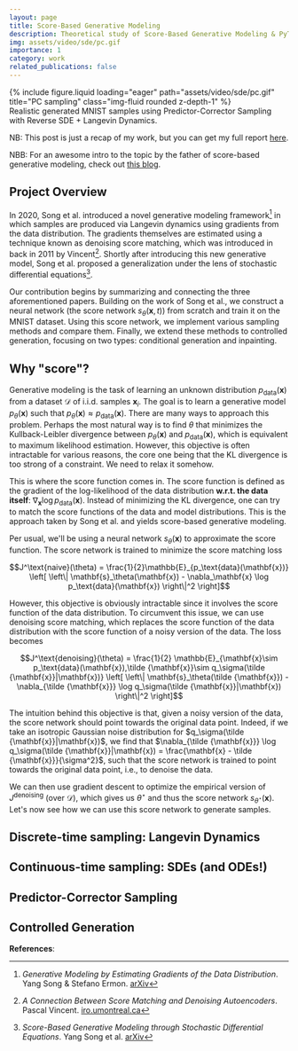 ```yaml
---
layout: page
title: Score-Based Generative Modeling
description: Theoretical study of Score-Based Generative Modeling & PyTorch implementation to compare Langevin, SDE and ODE sampling methods. Also explored controlled generation techniques, including conditional generation and inpainting.
img: assets/video/sde/pc.gif
importance: 1
category: work
related_publications: false
---
```

<div class="row justify-content-center">
    <div class="col-sm-6 mt-3 mt-md-0">
        {% include figure.liquid loading="eager" path="assets/video/sde/pc.gif" title="PC sampling" class="img-fluid rounded z-depth-1" %}
    </div>
</div>
<div class="caption">
    Realistic generated MNIST samples using Predictor-Corrector Sampling with Reverse SDE + Langevin Dynamics.
</div>

NB: This post is just a recap of my work, but you can get my full report <a href="https://github.com/gaetanX21/generative-sde/blob/main/report/report.pdf">here</a>.

NBB: For an awesome intro to the topic by the father of score-based generative modeling, check out <a href="https://yang-song.net/blog/2021/score/">this blog</a>.

## Project Overview

In 2020, Song et al. introduced a novel generative modeling framework[^score] in which samples are produced via Langevin dynamics using gradients from the data distribution. The gradients themselves are estimated using a technique known as denoising score matching, which was introduced in back in 2011 by Vincent[^score-denoising]. Shortly after introducing this new generative model, Song et al. proposed a generalization under the lens of stochastic differential equations[^sde].

Our contribution begins by summarizing and connecting the three aforementioned papers. Building on the work of Song et al., we construct a neural network (the score network $s_\theta(\mathbf{x},t)$) from scratch and train it on the MNIST dataset. Using this score network, we implement various sampling methods and compare them. Finally, we extend these methods to controlled generation, focusing on two types: conditional generation and inpainting.


## Why "score"?

Generative modeling is the task of learning an unknown distribution $p_\text{data}(\mathbf{x})$ from a dataset $\mathcal{D}$ of i.i.d. samples $\mathbf{x}_i$. The goal is to learn a generative model $p_\theta(\mathbf{x})$ such that $p_\theta(\mathbf{x}) \approx p_\text{data}(\mathbf{x})$. There are many ways to approach this problem. Perhaps the most natural way is to find $\theta$ that minimizes the Kullback-Leibler divergence between $p_\theta(\mathbf{x})$ and $p_\text{data}(\mathbf{x})$, which is equivalent to maximum likelihood estimation. However, this objective is often intractable for various reasons, the core one being that the KL divergence is too strong of a constraint. We need to relax it somehow.

This is where the score function comes in. The score function is defined as the gradient of the log-likelihood of the data distribution **w.r.t. the data itself**: $\nabla_\mathbf{x} \log p_\text{data}(\mathbf{x})$. Instead of minimizing the KL divergence, one can try to match the score functions of the data and model distributions. This is the approach taken by Song et al. and yields score-based generative modeling.

Per usual, we'll be using a neural network $s_\theta(\mathbf{x})$ to approximate the score function. The score network is trained to minimize the score matching loss

$$J^\text{naive}(\theta) = \frac{1}{2}\mathbb{E}_{p_\text{data}(\mathbf{x})} \left[ \left\| \mathbf{s}_\theta(\mathbf{x}) - \nabla_\mathbf{x} \log p_\text{data}(\mathbf{x}) \right\|^2 \right]$$

However, this objective is obviously intractable since it involves the score function of the data distribution. To circumvent this issue, we can use denoising score matching, which replaces the score function of the data distribution with the score function of a noisy version of the data. The loss becomes

$$J^\text{denoising}(\theta) = \frac{1}{2} \mathbb{E}_{\mathbf{x}\sim p_\text{data}(\mathbf{x}),\tilde {\mathbf{x}}\sim q_\sigma(\tilde  {\mathbf{x}}|\mathbf{x})} \left[ \left\| \mathbf{s}_\theta(\tilde {\mathbf{x}}) - \nabla_{\tilde {\mathbf{x}}} \log q_\sigma(\tilde {\mathbf{x}}|\mathbf{x}) \right\|^2 \right]$$

The intuition behind this objective is that, given a noisy version of the data, the score network should point towards 
the original data point. Indeed, if we take an isotropic Gaussian noise distribution for $q_\sigma(\tilde {\mathbf{x}}|\mathbf{x})$,
we find that $\nabla_{\tilde {\mathbf{x}}} \log q_\sigma(\tilde {\mathbf{x}}|\mathbf{x}) = \frac{\mathbf{x} - \tilde {\mathbf{x}}}{\sigma^2}$, such that the score network is trained to point towards the original data point, i.e., to denoise the data.

We can then use gradient descent to optimize the empirical version of $J^\text{denoising}$ (over $\mathcal{D}$), which gives us $\theta^\star$ and thus the score network $s_{\theta^\star}(\mathbf{x})$. Let's now see how we can use this score network to generate samples.

## Discrete-time sampling: Langevin Dynamics



## Continuous-time sampling: SDEs (and ODEs!)

## Predictor-Corrector Sampling

## Controlled Generation



**References**:

[^sde]: *Score-Based Generative Modeling through Stochastic Differential Equations*. Yang Song et al. [arXiv](https://arxiv.org/abs/2011.13456)
[^score]: *Generative Modeling by Estimating Gradients of the Data Distribution*. Yang Song & Stefano Ermon. [arXiv](https://arxiv.org/abs/1907.05600)
[^score-denoising]: *A Connection Between Score Matching and Denoising Autoencoders*. Pascal Vincent. [iro.umontreal.ca](https://www.iro.umontreal.ca/~vincentp/Publications/DenoisingScoreMatching_NeuralComp2011.pdf)
[^anderson]: *Reverse-time diffusion equation models*. O. G. Anderson. [sciencedirect.com](https://www.sciencedirect.com/science/article/pii/0304414982900515)
[^ddpm]: *Denoising Diffusion Probabilistic Models*. Ho et al. [arXiv] (https://arxiv.org/abs/2006.11239)